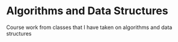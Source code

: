 # Algorithms and Data Structures 

Course work from classes that I have taken on algorithms and data structures 
